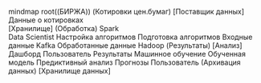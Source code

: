 mindmap
  root((БИРЖА))
    (Котировки цен.бумаг)
    [Поставщик данных]
        Данные о котировках    
    [Хранилище]
        (Обработка)
        Spark         
          Data Scientist
             Настройка алгоритмов
             Подготовка алгоритмов
         Входные данные
          Kafka
           Обработанные данные
            Hadoop
             (Результаты)
                [Анализ]
                  Дашборд
                    Пользователь
                  Результаты 
                    Машинное обучение
                        Обученная модель
                          Предиктивный анализ
                           Прогнозы
                            Пользователь
             (Архивация данных)
                [Хранилище данных]
          
